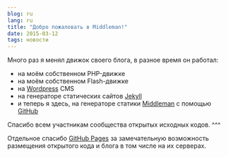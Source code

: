 ```yaml
---
blog: ru
lang: ru
title: "Добро пожаловать в Middleman!"
date: 2015-03-12
tags: новости
---
```


[GitHub]: https://github.com/nizovtsevnv/nizovtsevnv.github.io
[GitHub Pages]: https://pages.github.com/
[Jekyll]: https://jekyllrb.com
[Middleman]: https://middlemanapp.com/
[Wordpress]: https://wordpress.org/

Много раз я менял движок своего блога, в разное время он работал:

- на моём собственном PHP-движке
- на моём собственном Flash-движке
- на [Wordpress] CMS
- на генераторе статических сайтов [Jekyll]
- и теперь я здесь, на генераторе статики [Middleman] с помощью [GitHub]

Спасибо всем участникам сообщества открытых исходных кодов.
^^^

Отдельное спасибо [GitHub Pages] за замечательную возможность
размещения открытого кода и блога в том числе на их серверах.
